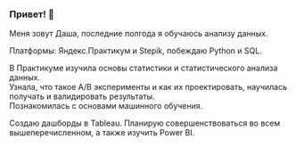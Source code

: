 ### Привет! 👋
  
Меня зовут Даша, последние полгода я обучаюсь анализу данных.
  
Платформы: Яндекс.Практикум и Stepik, побеждаю Python и SQL.   

В Практикуме изучила основы статистики и статистического анализа данных.   
Узнала, что такое A/B эксперименты и как их проектировать, научилась получать и валидировать результаты.  
Познакомилась с основами машинного обучения.

Создаю дашборды в Tableau. 
Планирую совершенствоваться во всем вышеперечисленном, а также изучить Power BI. 
